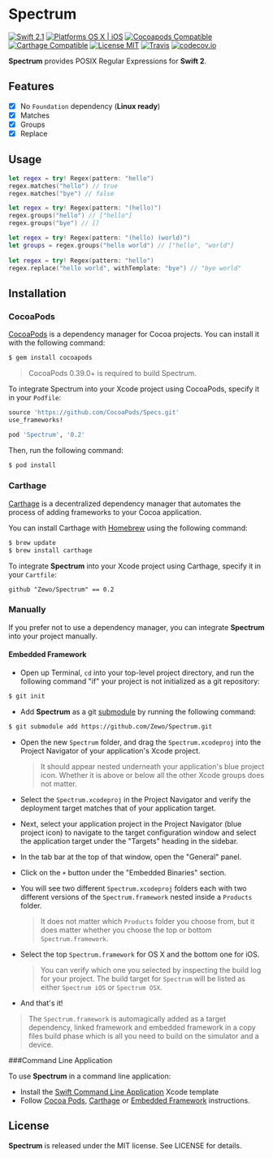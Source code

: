 Spectrum
========

[![Swift 2.1](https://img.shields.io/badge/Swift-2.0-orange.svg?style=flat)](https://developer.apple.com/swift/)
[![Platforms OS X | iOS](https://img.shields.io/badge/Platforms-OS%20X%20%7C%20iOS-lightgray.svg?style=flat)](https://developer.apple.com/swift/)
[![Cocoapods Compatible](https://img.shields.io/badge/Cocoapods-Compatible-4BC51D.svg?style=flat)](https://cocoapods.org/pods/Spectrum)
[![Carthage Compatible](https://img.shields.io/badge/Carthage-Compatible-4BC51D.svg?style=flat)](https://github.com/Carthage/Carthage)
[![License MIT](https://img.shields.io/badge/License-MIT-blue.svg?style=flat)](https://github.com/Carthage/Carthage)
[![Travis](https://img.shields.io/badge/Build-Passing-4BC51D.svg?style=flat)](https://travis-ci.org/Zewo/Spectrum)
[![codecov.io](http://codecov.io/github/Zewo/Spectrum/coverage.svg?branch=master)](http://codecov.io/github/Zewo/Spectrum?branch=master)

**Spectrum** provides POSIX Regular Expressions for **Swift 2**.

## Features

- [x] No `Foundation` dependency (**Linux ready**)
- [x] Matches
- [x] Groups
- [x] Replace

## Usage

```swift
let regex = try! Regex(pattern: "hello")
regex.matches("hello") // true
regex.matches("bye") // false

let regex = try! Regex(pattern: "(hello)")
regex.groups("hello") // ["hello"]
regex.groups("bye") // []

let regex = try! Regex(pattern: "(hello) (world)")
let groups = regex.groups("hello world") // ["hello", "world"]
    
let regex = try! Regex(pattern: "hello")
regex.replace("hello world", withTemplate: "bye") // "bye world"
```

## Installation

### CocoaPods

[CocoaPods](http://cocoapods.org) is a dependency manager for Cocoa projects. You can install it with the following command:

```bash
$ gem install cocoapods
```

> CocoaPods 0.39.0+ is required to build Spectrum.

To integrate Spectrum into your Xcode project using CocoaPods, specify it in your `Podfile`:

```ruby
source 'https://github.com/CocoaPods/Specs.git'
use_frameworks!

pod 'Spectrum', '0.2'
```

Then, run the following command:

```bash
$ pod install
```

### Carthage

[Carthage](https://github.com/Carthage/Carthage) is a decentralized dependency manager that automates the process of adding frameworks to your Cocoa application.

You can install Carthage with [Homebrew](http://brew.sh/) using the following command:

```bash
$ brew update
$ brew install carthage
```

To integrate **Spectrum** into your Xcode project using Carthage, specify it in your `Cartfile`:

```ogdl
github "Zewo/Spectrum" == 0.2
```

### Manually

If you prefer not to use a dependency manager, you can integrate **Spectrum** into your project manually.

#### Embedded Framework

- Open up Terminal, `cd` into your top-level project directory, and run the following command "if" your project is not initialized as a git repository:

```bash
$ git init
```

- Add **Spectrum** as a git [submodule](http://git-scm.com/docs/git-submodule) by running the following command:

```bash
$ git submodule add https://github.com/Zewo/Spectrum.git
```

- Open the new `Spectrum` folder, and drag the `Spectrum.xcodeproj` into the Project Navigator of your application's Xcode project.

    > It should appear nested underneath your application's blue project icon. Whether it is above or below all the other Xcode groups does not matter.

- Select the `Spectrum.xcodeproj` in the Project Navigator and verify the deployment target matches that of your application target.
- Next, select your application project in the Project Navigator (blue project icon) to navigate to the target configuration window and select the application target under the "Targets" heading in the sidebar.
- In the tab bar at the top of that window, open the "General" panel.
- Click on the `+` button under the "Embedded Binaries" section.
- You will see two different `Spectrum.xcodeproj` folders each with two different versions of the `Spectrum.framework` nested inside a `Products` folder.

    > It does not matter which `Products` folder you choose from, but it does matter whether you choose the top or bottom `Spectrum.framework`.

- Select the top `Spectrum.framework` for OS X and the bottom one for iOS.

    > You can verify which one you selected by inspecting the build log for your project. The build target for `Spectrum` will be listed as either `Spectrum iOS` or `Spectrum OSX`.

- And that's it!

> The `Spectrum.framework` is automagically added as a target dependency, linked framework and embedded framework in a copy files build phase which is all you need to build on the simulator and a device.

###Command Line Application

To use **Spectrum** in a command line application:

- Install the [Swift Command Line Application](https://github.com/Zewo/Swift-Command-Line-Application-Template) Xcode template
- Follow [Cocoa Pods](#cocoapods), [Carthage](#carthage) or [Embedded Framework](#embedded-framework) instructions.

License
-------

**Spectrum** is released under the MIT license. See LICENSE for details.
